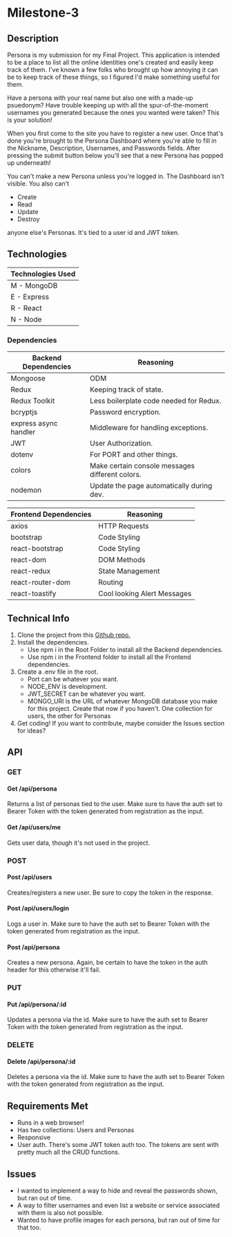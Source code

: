 # Milestone-3

## Description

Persona is my submission for my Final Project. This application is intended to be a place to list all the online identities one's created and easily keep track of them. I've known a few folks who brought up how annoying it can be to keep track of these things, so I figured I'd make something useful for them.

Have a persona with your real name but also one with a made-up psuedonym? Have trouble keeping up with all the spur-of-the-moment usernames you generated because the ones you wanted were taken? This is your solution!

When you first come to the site you have to register a new user. Once that's done you're brought to the Persona Dashboard where you're able to fill in the Nickname, Description, Usernames, and Passwords fields. After pressing the submit button below you'll see that a new Persona has popped up underneath!

You can't make a new Persona unless you're logged in. The Dashboard isn't visible. You also can't

- Create
- Read
- Update
- Destroy

anyone else's Personas. It's tied to a user id and JWT token.

## Technologies

| Technologies Used |
| ----------------- |
| M - MongoDB       |
| E - Express       |
| R - React         |
| N - Node          |

### Dependencies

| Backend Dependencies  | Reasoning                                       |
| --------------------- | ----------------------------------------------- |
| Mongoose              | ODM                                             |
| Redux                 | Keeping track of state.                         |
| Redux Toolkit         | Less boilerplate code needed for Redux.         |
| bcryptjs              | Password encryption.                            |
| express async handler | Middleware for handling exceptions.             |
| JWT                   | User Authorization.                             |
| dotenv                | For PORT and other things.                      |
| colors                | Make certain console messages different colors. |
| nodemon               | Update the page automatically during dev.       |

| Frontend Dependencies | Reasoning                   |
| --------------------- | --------------------------- |
| axios                 | HTTP Requests               |
| bootstrap             | Code Styling                |
| react-bootstrap       | Code Styling                |
| react-dom             | DOM Methods                 |
| react-redux           | State Management            |
| react-router-dom      | Routing                     |
| react-toastify        | Cool looking Alert Messages |

## Technical Info

1. Clone the project from this [Github repo.](https://github.com/Pandaphone/Milestone-3)
2. Install the dependencies.
   - Use npm i in the Root Folder to install all the Backend dependencies.
   - Use npm i in the Frontend folder to install all the Frontend dependencies.
3. Create a .env file in the root.
   - Port can be whatever you want.
   - NODE_ENV is development.
   - JWT_SECRET can be whatever you want.
   - MONGO_URI is the URL of whatever MongoDB database you make for this project. Create that now if you haven't. One collection for users, the other for Personas
4. Get coding! If you want to contribute, maybe consider the Issues section for ideas?

## API

### GET

#### Get /api/persona

Returns a list of personas tied to the user.
Make sure to have the auth set to Bearer Token with the token generated from registration as the input.

#### Get /api/users/me

Gets user data, though it's not used in the project.

### POST

#### Post /api/users

Creates/registers a new user.
Be sure to copy the token in the response.

#### Post /api/users/login

Logs a user in.
Make sure to have the auth set to Bearer Token with the token generated from registration as the input.

#### Post /api/persona

Creates a new persona. Again, be certain to have the token in the auth header for this otherwise it'll fail.

### PUT

#### Put /api/persona/:id

Updates a persona via the id.
Make sure to have the auth set to Bearer Token with the token generated from registration as the input.

### DELETE

#### Delete /api/persona/:id

Deletes a persona via the id.
Make sure to have the auth set to Bearer Token with the token generated from registration as the input.

## Requirements Met

- Runs in a web browser!
- Has two collections: Users and Personas
- Responsive
- User auth. There's some JWT token auth too. The tokens are sent with pretty much all the CRUD functions.

## Issues

- I wanted to implement a way to hide and reveal the passwords shown, but ran out of time.
- A way to filter usernames and even list a website or service associated with them is also not possible.
- Wanted to have profile images for each persona, but ran out of time for that too.
